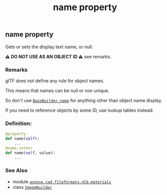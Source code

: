 ﻿---
title: name property
second_title: Aspose.CAD for Python via .NET API References
description: 
type: docs
weight: 110
url: /python-net/aspose.cad.fileformats.glb.materials/imagebuilder/name/
is_root: false
---

## name property


Gets or sets the display text name, or null.

**⚠️ DO NOT USE AS AN OBJECT ID ⚠️**  see remarks.

### Remarks 


glTF does not define any rule for object names.

This means that names can be null or non unique.

So don't use [`BaseBuilder.name`](/cad/python-net/aspose.cad.fileformats.glb.geometry/basebuilder#name) for anything other than object name display.

If you need to reference objects by some ID, use lookup tables instead.
### Definition:
```python
@property
def name(self):
    ...
@name.setter
def name(self, value):
    ...
```

### See Also
* module [`aspose.cad.fileformats.glb.materials`](../../)
* class [`ImageBuilder`](/cad/python-net/aspose.cad.fileformats.glb.materials/imagebuilder)

